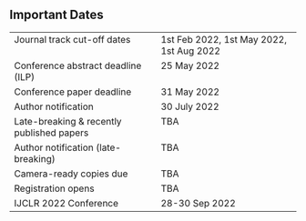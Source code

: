 ## Important Dates

<table id="noborder" style="text-align: left; width: 100%;" cellspacing="2" cellpadding="2" border="0">
        <tbody>
          <tr>
            <td style="vertical-align: top;">Journal track cut-off dates<br>
            </td>
            <td style="vertical-align: top;"><span style="text-decoration: line-through;"></span>1st Feb
              2022, 1st May 2022, 1st Aug 2022 </td>
          </tr>
          <tr>
            <td style="vertical-align: top;">Conference abstract
              deadline (ILP)<br>
            </td>
            <td style="vertical-align: top;">25 May 2022</td>
          </tr>
          <tr>
            <td style="vertical-align: top;">Conference paper deadline<br>
            </td>
            <td style="vertical-align: top;">31 May 2022<br>
            </td>
          </tr>
          <tr>
            <td style="vertical-align: top;">Author notification <br>
            </td>
            <td style="vertical-align: top;">30 July 2022</td>
          </tr>
          <tr>
            <td style="vertical-align: top;">Late-breaking &amp;
              recently published papers <br>
            </td>
            <td style="vertical-align: top;">TBA</td>
          </tr>
          <tr>
            <td style="vertical-align: top;">Author notification
              (late-breaking) </td>
            <td style="vertical-align: top;">TBA</td>
          </tr>
          <tr>
            <td style="vertical-align: top;">Camera-ready copies due <br>
            </td>
            <td style="vertical-align: top;">TBA </td>
          </tr>
          <tr>
            <td valign="top">Registration opens<br>
            </td>
            <td valign="top">TBA<br>
            </td>
          </tr>
          <tr>
            <td style="vertical-align: top;">IJCLR 2022 Conference<br>
            </td>
            <td style="vertical-align: top;"><span style="text-decoration: line-through;"></span>28-30 Sep
              2022<br>
            </td>
          </tr>
        </tbody>
      </table>
